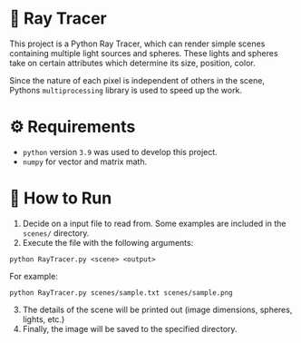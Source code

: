 # :crystal_ball: Ray Tracer

This project is a  Python Ray Tracer, which can render simple scenes containing multiple light sources and spheres. These lights and spheres take on certain attributes which determine its size, position, color. 

Since the nature of each pixel is independent of others in the scene, Pythons `multiprocessing` library is used to speed up the work.

# :gear: Requirements 
- `python` version `3.9` was used to develop this project.
- `numpy` for vector and matrix math.

# :book: How to Run
1. Decide on a input file to read from. Some examples are included in the `scenes/` directory.
2. Execute the file with the following arguments:
```
python RayTracer.py <scene> <output>
```
For example:
```
python RayTracer.py scenes/sample.txt scenes/sample.png
```
3. The details of the scene will be printed out (image dimensions, spheres, lights, etc.)
4. Finally, the image will be saved to the specified directory.
